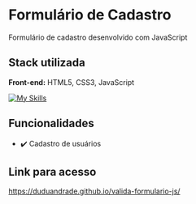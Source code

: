 # Formulário de Cadastro
Formulário de cadastro desenvolvido com JavaScript

    
## Stack utilizada

**Front-end:** HTML5, CSS3, JavaScript

[![My Skills](https://skills.thijs.gg/icons?i=html,css,js&theme=light)](https://skills.thijs.gg)


## Funcionalidades
- ✔️ Cadastro de usuários

## Link para acesso
https://duduandrade.github.io/valida-formulario-js/
